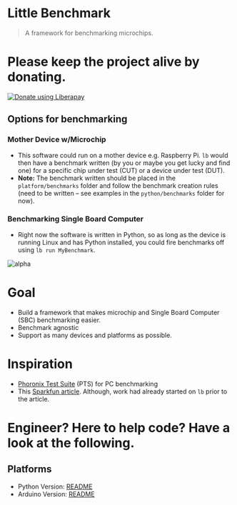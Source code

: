 # Little Benchmark
> A framework for benchmarking microchips.

# Please keep the project alive by donating.
<script src="https://liberapay.com/robksawyer/widgets/button.js"></script>
<noscript><a href="https://liberapay.com/robksawyer/donate"><img alt="Donate using Liberapay" src="https://liberapay.com/assets/widgets/donate.svg"></a></noscript>

## Options for benchmarking

### Mother Device w/Microchip
- This software could run on a mother device e.g. Raspberry Pi. `lb` would then have a benchmark written (by you or maybe you get lucky and find one) for a specific chip under test (CUT) or a device under test (DUT).
- **Note:** The benchmark written should be placed in the `platform/benchmarks` folder and follow the benchmark creation rules (need to be written – see examples in the `python/benchmarks` folder for now).

### Benchmarking Single Board Computer
- Right now the software is written in Python, so as long as the device is running Linux and has Python installed, you could fire benchmarks off using `lb run MyBenchmark`.

![alpha](https://s10.postimg.org/r7o2cguq1/lb_image.png)

# Goal

- Build a framework that makes microchip and Single Board Computer (SBC) benchmarking easier.
- Benchmark agnostic
- Support as many devices and platforms as possible.

# Inspiration
- [Phoronix Test Suite](http://www.phoronix-test-suite.com/) (PTS) for PC benchmarking
- This [Sparkfun article](https://learn.sparkfun.com/tutorials/single-board-computer-benchmarks). Although, work had already started on `lb` prior to the article.

# Engineer? Here to help code? Have a look at the following.

## Platforms
- Python Version: [README](python/README.md)
- Arduino Version: [README](arduino/README.md)
